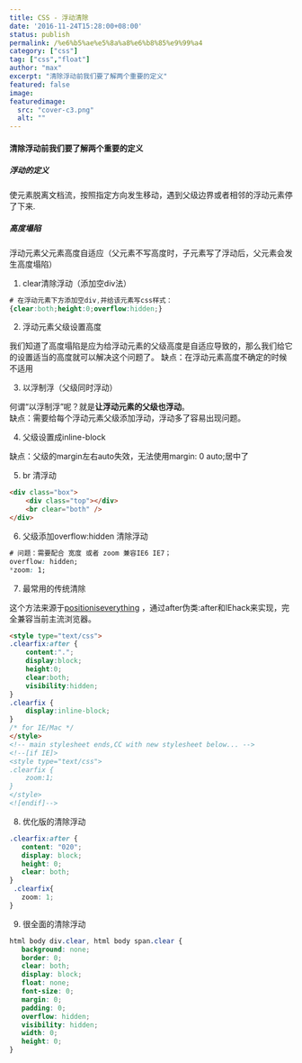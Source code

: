 ```yaml
---
title: CSS - 浮动清除
date: '2016-11-24T15:28:00+08:00'
status: publish
permalink: /%e6%b5%ae%e5%8a%a8%e6%b8%85%e9%99%a4
category: ["css"] 
tag: ["css","float"]
author: "max"
excerpt: "清除浮动前我们要了解两个重要的定义"
featured: false
image: 
featuredimage:
  src: "cover-c3.png"
  alt: ""
---
```

#### 清除浮动前我们要了解两个重要的定义

##### 浮动的定义
使元素脱离文档流，按照指定方向发生移动，遇到父级边界或者相邻的浮动元素停了下来.
##### 高度塌陷
浮动元素父元素高度自适应（父元素不写高度时，子元素写了浮动后，父元素会发生高度塌陷）


1. clear清除浮动（添加空div法）

```css
# 在浮动元素下方添加空div,并给该元素写css样式：
{clear:both;height:0;overflow:hidden;}
```


2. 浮动元素父级设置高度

我们知道了高度塌陷是应为给浮动元素的父级高度是自适应导致的，那么我们给它的设置适当的高度就可以解决这个问题了。
缺点：在浮动元素高度不确定的时候不适用



3. 以浮制浮（父级同时浮动）

何谓“以浮制浮”呢？就是**让浮动元素的父级也浮动**。  
缺点：需要给每个浮动元素父级添加浮动，浮动多了容易出现问题。



4. 父级设置成inline-block

缺点：父级的margin左右auto失效，无法使用margin: 0 auto;居中了



5. br 清浮动

```html
<div class="box">
    <div class="top"></div>
    <br clear="both" />
</div>
```


6. 父级添加overflow:hidden 清除浮动

```css
# 问题：需要配合 宽度 或者 zoom 兼容IE6 IE7；
overflow: hidden;
*zoom: 1;
```

7. 最常用的传统清除

这个方法来源于[positioniseverything](http://www.positioniseverything.net/easyclearing.html) ，通过after伪类:after和IEhack来实现，完全兼容当前主流浏览器。

```html
<style type="text/css">
.clearfix:after {
	content:".";
	display:block;
	height:0;
	clear:both;
	visibility:hidden;
}
.clearfix {
	display:inline-block;
}
/* for IE/Mac */
</style>
<!-- main stylesheet ends,CC with new stylesheet below... -->
<!--[if IE]>
<style type="text/css">
.clearfix {
	zoom:1;
}
</style>
<![endif]-->
```


8. 优化版的清除浮动

```css
.clearfix:after {
   content: "020";
   display: block;
   height: 0;
   clear: both;
}
 .clearfix{
   zoom: 1;
}
```


9. 很全面的清除浮动

```css
html body div.clear, html body span.clear {
   background: none;
   border: 0;
   clear: both;
   display: block;
   float: none;
   font-size: 0;
   margin: 0;
   padding: 0;
   overflow: hidden;
   visibility: hidden;
   width: 0;
   height: 0;
}
```
